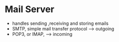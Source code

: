 # Mail Server

- handles sending ,receiving and storing emails
- SMTP, simple mail transfer protocol --> outgoing
- POP3, or IMAP, --> incoming

